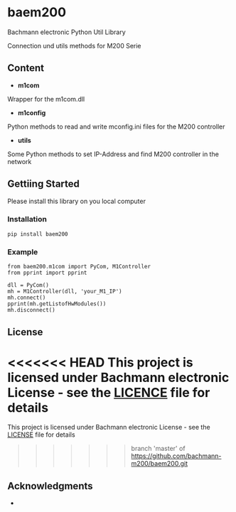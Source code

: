# baem200

Bachmann electronic Python Util Library

Connection und utils methods for M200 Serie

## Content

* **m1com**

Wrapper for the m1com.dll

* **m1config**

Python methods to read and write mconfig.ini files for the M200 controller

* **utils**

Some Python methods to set IP-Address and find M200 controller in the network

## Gettiing Started

Please install this library on you local computer

### Installation

```
pip install baem200
```

### Example

```
from baem200.m1com import PyCom, M1Controller
from pprint import pprint

dll = PyCom()
mh = M1Controller(dll, 'your_M1_IP')
mh.connect()
pprint(mh.getListofHwModules())
mh.disconnect()
```

## License

<<<<<<< HEAD
This project is licensed under Bachmann electronic License - see the [LICENCE](LICENCE) file for details
=======
This project is licensed under Bachmann electronic License - see the [LICENSE](LICENSE) file for details
>>>>>>> branch 'master' of https://github.com/bachmann-m200/baem200.git

## Acknowledgments

* 
